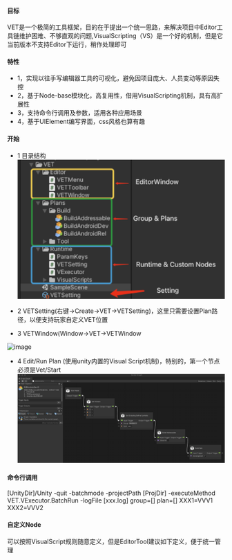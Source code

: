 #### 目标
VET是一个极简的工具框架，目的在于提出一个统一思路，来解决项目中Editor工具链维护困难、不够直观的问题,VisualScripting（VS）是一个好的机制，但是它当前版本不支持Editor下运行，稍作处理即可

#### 特性
- 1，实现以往手写编辑器工具的可视化，避免因项目庞大、人员变动等原因失控
- 2，基于Node-base模块化，高复用性，借用VisualScripting机制，具有高扩展性
- 3，支持命令行调用及参数，适用各种应用场景
- 4，基于UIElement编写界面，css风格也算有趣

#### 开始
- 1 目录结构
![image](https://raw.githubusercontent.com/kyochow/visual_editor_tool/main/Misc/DIR.png)

- 2 VETSetting(右键->Create->VET->VETSetting)，这里只需要设置Plan路径，以便支持玩家自定义VET位置


- 3 VETWindow(Window->VET->VETWindow

![image](https://raw.githubusercontent.com/kyochow/visual_editor_tool/main/Misc/WETWindow.png)

- 4 Edit/Run Plan (使用unity内置的Visual Script机制)，特别的，第一个节点必须是Vet/Start
![image](https://raw.githubusercontent.com/kyochow/visual_editor_tool/main/Misc/Graph.png)


#### 命令行调用

[UnityDir]/Unity -quit -batchmode -projectPath [ProjDir] -executeMethod VET.VExecutor.BatchRun -logFile [xxx.log] group=[] plan=[]  XXX1=VVV1 XXX2=VVV2

#### 自定义Node
可以按照VisualScript规则随意定义，但是EditorTool建议如下定义，便于统一管理
